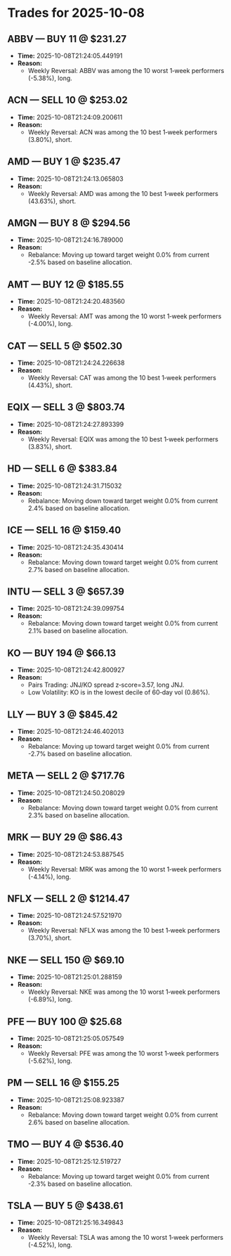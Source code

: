 # Trades for 2025-10-08

## ABBV — BUY 11 @ $231.27
- **Time:** 2025-10-08T21:24:05.449191
- **Reason:**
  - Weekly Reversal: ABBV was among the 10 worst 1‑week performers (-5.38%), long.

## ACN — SELL 10 @ $253.02
- **Time:** 2025-10-08T21:24:09.200611
- **Reason:**
  - Weekly Reversal: ACN was among the 10 best 1‑week performers (3.80%), short.

## AMD — BUY 1 @ $235.47
- **Time:** 2025-10-08T21:24:13.065803
- **Reason:**
  - Weekly Reversal: AMD was among the 10 best 1‑week performers (43.63%), short.

## AMGN — BUY 8 @ $294.56
- **Time:** 2025-10-08T21:24:16.789000
- **Reason:**
  - Rebalance: Moving up toward target weight 0.0% from current -2.5% based on baseline allocation.

## AMT — BUY 12 @ $185.55
- **Time:** 2025-10-08T21:24:20.483560
- **Reason:**
  - Weekly Reversal: AMT was among the 10 worst 1‑week performers (-4.00%), long.

## CAT — SELL 5 @ $502.30
- **Time:** 2025-10-08T21:24:24.226638
- **Reason:**
  - Weekly Reversal: CAT was among the 10 best 1‑week performers (4.43%), short.

## EQIX — SELL 3 @ $803.74
- **Time:** 2025-10-08T21:24:27.893399
- **Reason:**
  - Weekly Reversal: EQIX was among the 10 best 1‑week performers (3.83%), short.

## HD — SELL 6 @ $383.84
- **Time:** 2025-10-08T21:24:31.715032
- **Reason:**
  - Rebalance: Moving down toward target weight 0.0% from current 2.4% based on baseline allocation.

## ICE — SELL 16 @ $159.40
- **Time:** 2025-10-08T21:24:35.430414
- **Reason:**
  - Rebalance: Moving down toward target weight 0.0% from current 2.7% based on baseline allocation.

## INTU — SELL 3 @ $657.39
- **Time:** 2025-10-08T21:24:39.099754
- **Reason:**
  - Rebalance: Moving down toward target weight 0.0% from current 2.1% based on baseline allocation.

## KO — BUY 194 @ $66.13
- **Time:** 2025-10-08T21:24:42.800927
- **Reason:**
  - Pairs Trading: JNJ/KO spread z‑score=3.57, long JNJ.
  - Low Volatility: KO is in the lowest decile of 60‑day vol (0.86%).

## LLY — BUY 3 @ $845.42
- **Time:** 2025-10-08T21:24:46.402013
- **Reason:**
  - Rebalance: Moving up toward target weight 0.0% from current -2.7% based on baseline allocation.

## META — SELL 2 @ $717.76
- **Time:** 2025-10-08T21:24:50.208029
- **Reason:**
  - Rebalance: Moving down toward target weight 0.0% from current 2.3% based on baseline allocation.

## MRK — BUY 29 @ $86.43
- **Time:** 2025-10-08T21:24:53.887545
- **Reason:**
  - Weekly Reversal: MRK was among the 10 worst 1‑week performers (-4.14%), long.

## NFLX — SELL 2 @ $1214.47
- **Time:** 2025-10-08T21:24:57.521970
- **Reason:**
  - Weekly Reversal: NFLX was among the 10 best 1‑week performers (3.70%), short.

## NKE — SELL 150 @ $69.10
- **Time:** 2025-10-08T21:25:01.288159
- **Reason:**
  - Weekly Reversal: NKE was among the 10 worst 1‑week performers (-6.89%), long.

## PFE — BUY 100 @ $25.68
- **Time:** 2025-10-08T21:25:05.057549
- **Reason:**
  - Weekly Reversal: PFE was among the 10 worst 1‑week performers (-5.62%), long.

## PM — SELL 16 @ $155.25
- **Time:** 2025-10-08T21:25:08.923387
- **Reason:**
  - Rebalance: Moving down toward target weight 0.0% from current 2.6% based on baseline allocation.

## TMO — BUY 4 @ $536.40
- **Time:** 2025-10-08T21:25:12.519727
- **Reason:**
  - Rebalance: Moving up toward target weight 0.0% from current -2.3% based on baseline allocation.

## TSLA — BUY 5 @ $438.61
- **Time:** 2025-10-08T21:25:16.349843
- **Reason:**
  - Weekly Reversal: TSLA was among the 10 worst 1‑week performers (-4.52%), long.

